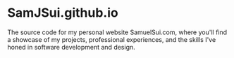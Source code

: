 # SamJSui.github.io
The source code for my personal website SamuelSui.com, where you'll find a showcase of my projects, professional experiences, and the skills I've honed in software development and design.
